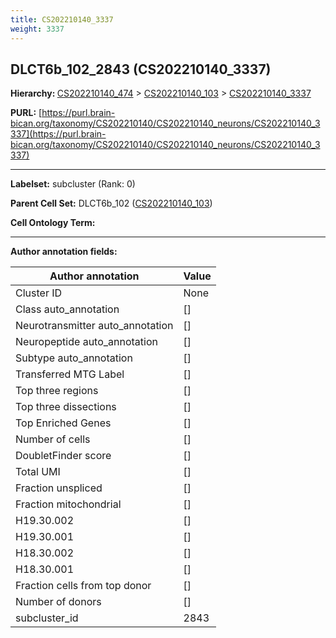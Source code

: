 ```yaml
---
title: CS202210140_3337
weight: 3337
---
```

## DLCT6b_102_2843 (CS202210140_3337)
<b>Hierarchy: </b>
[CS202210140_474](../CS202210140_474) >
[CS202210140_103](../CS202210140_103) >
[CS202210140_3337](../CS202210140_3337)

**PURL:** [https://purl.brain-bican.org/taxonomy/CS202210140/CS202210140_neurons/CS202210140_3337](https://purl.brain-bican.org/taxonomy/CS202210140/CS202210140_neurons/CS202210140_3337)

---


**Labelset:** subcluster (Rank: 0)

**Parent Cell Set:** DLCT6b_102 ([CS202210140_103](../CS202210140_103))



**Cell Ontology Term:** 

[MARKER GENES.]: #


---

[TRANSFERRED ANNOTATIONS.]: #


[AUTHOR ANNOTATION FIELDS.]: #


**Author annotation fields:**

| Author annotation | Value |
|-------------------|-------|
|Cluster ID|None|
|Class auto_annotation|[]|
|Neurotransmitter auto_annotation|[]|
|Neuropeptide auto_annotation|[]|
|Subtype auto_annotation|[]|
|Transferred MTG Label|[]|
|Top three regions|[]|
|Top three dissections|[]|
|Top Enriched Genes|[]|
|Number of cells|[]|
|DoubletFinder score|[]|
|Total UMI|[]|
|Fraction unspliced|[]|
|Fraction mitochondrial|[]|
|H19.30.002|[]|
|H19.30.001|[]|
|H18.30.002|[]|
|H18.30.001|[]|
|Fraction cells from top donor|[]|
|Number of donors|[]|
|subcluster_id|2843|
